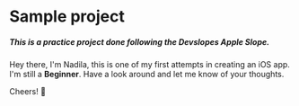 # Sample project

##### This is a practice project done following the Devslopes Apple Slope.

Hey there, 
	I'm Nadila, this is one of my first attempts in creating an iOS app. I'm still a **Beginner**. Have a look around and let me know of your thoughts.

Cheers! :beers:
